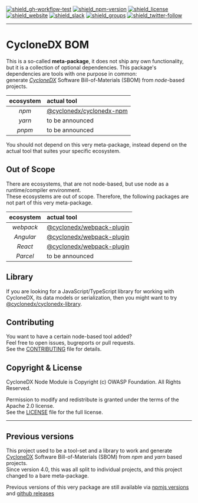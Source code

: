 [![shield_gh-workflow-test]][link_gh-workflow-test]
[![shield_npm-version]][link_npm]
[![shield_license]][license_file]  
[![shield_website]][link_website]
[![shield_slack]][link_slack]
[![shield_groups]][link_discussion]
[![shield_twitter-follow]][link_twitter]

----

# CycloneDX BOM

This is a so-called **meta-package**, it does not ship any own functionality, but it is a collection of optional dependencies.
This package's dependencies are tools with one purpose in common:  
generate _[CycloneDX][link_website]_ Software Bill-of-Materials (SBOM) from _node_-based projects.

| ecosystem | actual tool |
|:---------:|:------------|
| _npm_     | [@cyclonedx/cyclonedx-npm](https://www.npmjs.com/package/@cyclonedx/cyclonedx-npm) |
| _yarn_    | to be announced <!-- maybe https://github.com/CycloneDX/cyclonedx-node-yarn --> |
| _pnpm_    | to be announced <!-- maybe https://github.com/CycloneDX/cyclonedx-node-pnpm --> |

You should not depend on this very meta-package, instead depend on the actual tool that suites your specific ecosystem.

## Out of Scope

There are ecosystems, that are not node-based, but use node as a runtime/compiler environment.  
These ecosystems are out of scope. Therefore, the following packages are not part of this very meta-package.

| ecosystem | actual tool |
|:---------:|:------------|
| _webpack_ | [@cyclonedx/webpack-plugin](https://www.npmjs.com/package/@cyclonedx/webpack-plugin) |
| _Angular_ | [@cyclonedx/webpack-plugin](https://www.npmjs.com/package/@cyclonedx/webpack-plugin) |
| _React_   | [@cyclonedx/webpack-plugin](https://www.npmjs.com/package/@cyclonedx/webpack-plugin) |
| _Parcel_  | to be announced |

## Library

If you are looking for a JavaScript/TypeScript library for working with CycloneDX, its data models or serialization,
then you might want to try [@cyclonedx/cyclonedx-library](https://www.npmjs.com/package/@cyclonedx/cyclonedx-library).

## Contributing

You want to have a certain node-based tool added?  
Feel free to open issues, bugreports or pull requests.  
See the [CONTRIBUTING][contributing_file] file for details.

## Copyright & License

CycloneDX Node Module is Copyright (c) OWASP Foundation. All Rights Reserved.

Permission to modify and redistribute is granted under the terms of the Apache 2.0 license.  
See the [LICENSE][license_file] file for the full license.

----

## Previous versions

This project used to be a tool-set and a library to work and generate [CycloneDX][link_website] Software Bill-of-Materials (SBOM) from _npm_ and _yarn_ based projects.  
Since version 4.0, this was all split to individual projects, and this project changed to a bare meta-package.

Previous versions of this very package are still available
via [npmjs versions](https://www.npmjs.com/package/@cyclonedx/bom?activeTab=versions)
and [github releases](https://github.com/CycloneDX/cyclonedx-node-module/releases)

[license_file]: https://github.com/CycloneDX/cyclonedx-node-module/blob/master/LICENSE
[contributing_file]: https://github.com/CycloneDX/cyclonedx-node-module/blob/master/CONTRIBUTING.md

[shield_gh-workflow-test]: https://img.shields.io/github/workflow/status/CycloneDX/cyclonedx-node-module/Node%20CI/master?logo=GitHub&logoColor=white "build"
[shield_npm-version]: https://img.shields.io/npm/v/@cyclonedx/bom?logo=npm&logoColor=white "npm"
[shield_docker-version]: https://img.shields.io/docker/v/cyclonedx/cyclonedx-node?logo=docker&logoColor=white&label=docker "docker"
[shield_license]: https://img.shields.io/badge/license-Apache%202.0-brightgreen.svg?logo=open%20source%20initiative&logoColor=white "license"
[shield_website]: https://img.shields.io/badge/https://-cyclonedx.org-blue.svg "homepage"
[shield_slack]: https://img.shields.io/badge/slack-join-blue?logo=Slack&logoColor=white "slack join"
[shield_groups]: https://img.shields.io/badge/discussion-groups.io-blue.svg "groups discussion"
[shield_twitter-follow]: https://img.shields.io/badge/Twitter-follow-blue?logo=Twitter&logoColor=white "twitter follow"
[link_gh-workflow-test]: https://github.com/CycloneDX/cyclonedx-node-module/actions/workflows/nodejs.yml?query=branch%3Amaster
[link_npm]: https://www.npmjs.com/package/@cyclonedx/bom
[link_docker]: https://hub.docker.com/r/cyclonedx/cyclonedx-node
[link_website]: https://cyclonedx.org/
[link_slack]: https://cyclonedx.org/slack/invite
[link_discussion]: https://groups.io/g/CycloneDX
[link_twitter]: https://twitter.com/CycloneDX_Spec
